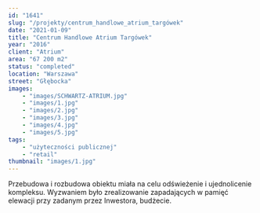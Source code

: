 ```yaml
---
id: "1641"
slug: "/projekty/centrum_handlowe_atrium_targówek"
date: "2021-01-09"
title: "Centrum Handlowe Atrium Targówek"
year: "2016"
client: "Atrium"
area: "67 200 m2"
status: "completed"
location: "Warszawa"
street: "Głębocka"
images: 
    - "images/SCHWARTZ-ATRIUM.jpg"
    - "images/1.jpg"
    - "images/2.jpg"
    - "images/3.jpg"
    - "images/4.jpg"    
    - "images/5.jpg"    
tags: 
    - "użyteczności publicznej"
    - "retail"
thumbnail: "images/1.jpg"
---
```

Przebudowa i&nbsp;rozbudowa obiektu miała na celu odświeżenie i&nbsp;ujednolicenie kompleksu. Wyzwaniem było zrealizowanie zapadających w pamięć elewacji przy zadanym przez Inwestora, budżecie.
